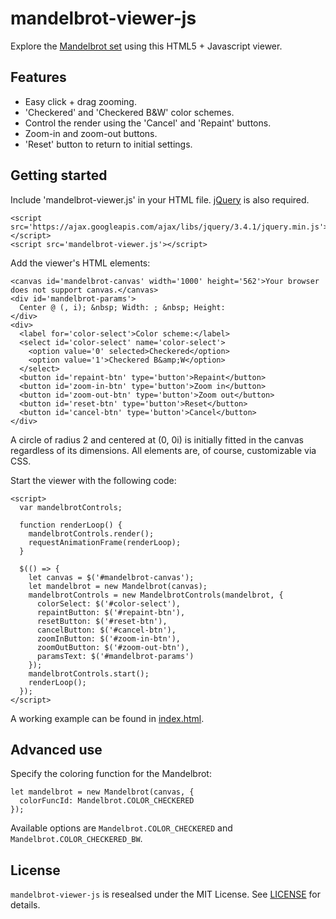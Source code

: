 mandelbrot-viewer-js
====================

Explore the [Mandelbrot set](https://en.wikipedia.org/wiki/Mandelbrot_set) using this HTML5 + Javascript viewer.

## Features

* Easy click + drag zooming.
* 'Checkered' and 'Checkered B&W' color schemes.
* Control the render using the 'Cancel' and 'Repaint' buttons.
* Zoom-in and zoom-out buttons.
* 'Reset' button to return to initial settings.

## Getting started

Include 'mandelbrot-viewer.js' in your HTML file. [jQuery](https://jquery.com/) is also required.

```
<script src='https://ajax.googleapis.com/ajax/libs/jquery/3.4.1/jquery.min.js'></script>
<script src='mandelbrot-viewer.js'></script>
``` 

Add the viewer's HTML elements:

```
<canvas id='mandelbrot-canvas' width='1000' height='562'>Your browser does not support canvas.</canvas>
<div id='mandelbrot-params'>
  Center @ (, i); &nbsp; Width: ; &nbsp; Height:
</div>
<div>
  <label for='color-select'>Color scheme:</label>
  <select id='color-select' name='color-select'>
    <option value='0' selected>Checkered</option>
    <option value='1'>Checkered B&amp;W</option>
  </select>
  <button id='repaint-btn' type='button'>Repaint</button>
  <button id='zoom-in-btn' type='button'>Zoom in</button>
  <button id='zoom-out-btn' type='button'>Zoom out</button>
  <button id='reset-btn' type='button'>Reset</button>
  <button id='cancel-btn' type='button'>Cancel</button>
</div>
```

A circle of radius 2 and centered at (0, 0i) is initially fitted in the canvas regardless of its dimensions. 
All elements are, of course, customizable via CSS.

Start the viewer with the following code:

```
<script>
  var mandelbrotControls;

  function renderLoop() {
    mandelbrotControls.render();
    requestAnimationFrame(renderLoop);
  }

  $(() => {
    let canvas = $('#mandelbrot-canvas');
    let mandelbrot = new Mandelbrot(canvas);
    mandelbrotControls = new MandelbrotControls(mandelbrot, {
      colorSelect: $('#color-select'),
      repaintButton: $('#repaint-btn'),
      resetButton: $('#reset-btn'),
      cancelButton: $('#cancel-btn'),
      zoomInButton: $('#zoom-in-btn'),
      zoomOutButton: $('#zoom-out-btn'),
      paramsText: $('#mandelbrot-params')
    });
    mandelbrotControls.start();
    renderLoop();
  });
</script>
```

A working example can be found in [index.html](index.html).

## Advanced use

Specify the coloring function for the Mandelbrot:

```
let mandelbrot = new Mandelbrot(canvas, {
  colorFuncId: Mandelbrot.COLOR_CHECKERED
});
```

Available options are `Mandelbrot.COLOR_CHECKERED` and `Mandelbrot.COLOR_CHECKERED_BW`.

## License

`mandelbrot-viewer-js` is resealsed under the MIT License. See [LICENSE](LICENSE) for details.
